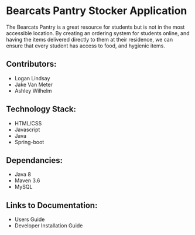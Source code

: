 # Bearcats Pantry Stocker Application
The Bearcats Pantry is a great resource for students but is not in the most accessible location. By creating an ordering system for students online, and having the items delivered directly to them at their residence, we can ensure that every student has access to food, and hygienic items.

## Contributors:
- Logan Lindsay
- Jake Van Meter
- Ashley Wilhelm

## Technology Stack:
- HTML/CSS
- Javascript
- Java
- Spring-boot

## Dependancies:
- Java 8
- Maven 3.6
- MySQL

## Links to Documentation:
- Users Guide
- Developer Installation Guide




